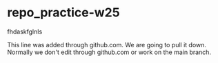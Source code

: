 # repo_practice-w25
fhdaskfglnls

This line was added through github.com. We are going to pull it down. Normally we don't edit through github.com or work on the main branch.
